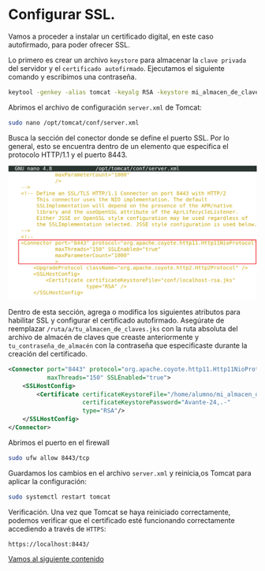 # Configurar SSL.

Vamos a proceder a instalar un certificado digital, en este caso autofirmado, para poder ofrecer SSL.

Lo primero es crear un archivo `keystore` para almacenar la `clave privada` del servidor y el `certificado autofirmado`. Ejecutamos el siguiente comando y escribimos una contraseña.

```bash
keytool -genkey -alias tomcat -keyalg RSA -keystore mi_almacen_de_claves.jks
```

Abrimos el archivo de configuración `server.xml` de Tomcat:

```bash
sudo nano /opt/tomcat/conf/server.xml
```

Busca la sección del conector donde se define el puerto SSL. Por lo general, esto se encuentra dentro de un elemento <Connector> que especifica el protocolo HTTP/1.1 y el puerto 8443.

![8443](../img/040420241800.png)

Dentro de esta sección, agrega o modifica los siguientes atributos para habilitar SSL y configurar el certificado autofirmado. Asegúrate de reemplazar `/ruta/a/tu_almacen_de_claves.jks` con la ruta absoluta del archivo de almacén de claves que creaste anteriormente y `tu_contraseña_de_almacén` con la contraseña que especificaste durante la creación del certificado.

```xml
<Connector port="8443" protocol="org.apache.coyote.http11.Http11NioProtocol"
           maxThreads="150" SSLEnabled="true">
    <SSLHostConfig>
        <Certificate certificateKeystoreFile="/home/alumno/mi_almacen_de_claves.jks"
                     certificateKeystorePassword="Avante-24,.-"
                     type="RSA"/>
    </SSLHostConfig>
</Connector>
```

Abrimos el puerto en el firewall

```bash
sudo ufw allow 8443/tcp
```


Guardamos los cambios en el archivo `server.xml` y reinicia,os Tomcat para aplicar la configuración:

```bash
sudo systemctl restart tomcat
```

Verificación. Una vez que Tomcat se haya reiniciado correctamente, podemos verificar que el certificado esté funcionando correctamente accediendo a través de `HTTPS`:

```url
https://localhost:8443/
```

[Vamos al siguiente contenido](./10-D.md)